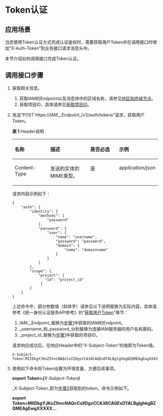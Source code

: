 # Token认证<a name="dds_api_0010"></a>

## 应用场景<a name="zh-cn_topic_0110967262_section50237402"></a>

当您使用Token认证方式完成认证鉴权时，需要获取用户Token并在调用接口时增加“X-Auth-Token”到业务接口请求消息头中。

本节介绍如何调用接口完成Token认证。

## 调用接口步骤<a name="zh-cn_topic_0110967262_section49483440"></a>

1.  <a name="zh-cn_topic_0110967262_li14280177102918"></a>获取相关信息。
    1.  获取IAM的Endpoint以及消息体中的区域名称，请参见[地区和终端节点](http://developer.huaweicloud.com/endpoint)。
    2.  获取项目ID，具体请参见[获取项目ID](获取项目ID.md)。

2.  <a name="zh-cn_topic_0110967262_li109381224173013"></a>发送“POST https://_IAM__\_Endpoint_/v3/auth/tokens”请求，获取用户Token。

    **表 1**  Header说明

    <a name="zh-cn_topic_0110967262_table18389930"></a>
    <table><thead align="left"><tr id="zh-cn_topic_0110967262_row24749807"><th class="cellrowborder" valign="top" width="25%" id="mcps1.2.5.1.1"><p id="zh-cn_topic_0110967262_p58577354"><a name="zh-cn_topic_0110967262_p58577354"></a><a name="zh-cn_topic_0110967262_p58577354"></a>名称</p>
    </th>
    <th class="cellrowborder" valign="top" width="28.98%" id="mcps1.2.5.1.2"><p id="zh-cn_topic_0110967262_p47145209"><a name="zh-cn_topic_0110967262_p47145209"></a><a name="zh-cn_topic_0110967262_p47145209"></a>描述</p>
    </th>
    <th class="cellrowborder" valign="top" width="21.02%" id="mcps1.2.5.1.3"><p id="zh-cn_topic_0110967262_p60665573"><a name="zh-cn_topic_0110967262_p60665573"></a><a name="zh-cn_topic_0110967262_p60665573"></a>是否必选</p>
    </th>
    <th class="cellrowborder" valign="top" width="25%" id="mcps1.2.5.1.4"><p id="zh-cn_topic_0110967262_p14964341"><a name="zh-cn_topic_0110967262_p14964341"></a><a name="zh-cn_topic_0110967262_p14964341"></a>示例</p>
    </th>
    </tr>
    </thead>
    <tbody><tr id="zh-cn_topic_0110967262_row4152081"><td class="cellrowborder" valign="top" width="25%" headers="mcps1.2.5.1.1 "><p id="zh-cn_topic_0110967262_p774306"><a name="zh-cn_topic_0110967262_p774306"></a><a name="zh-cn_topic_0110967262_p774306"></a>Content-Type</p>
    </td>
    <td class="cellrowborder" valign="top" width="28.98%" headers="mcps1.2.5.1.2 "><p id="zh-cn_topic_0110967262_p62718864"><a name="zh-cn_topic_0110967262_p62718864"></a><a name="zh-cn_topic_0110967262_p62718864"></a>发送的实体的MIME类型。</p>
    </td>
    <td class="cellrowborder" valign="top" width="21.02%" headers="mcps1.2.5.1.3 "><p id="zh-cn_topic_0110967262_p47063234"><a name="zh-cn_topic_0110967262_p47063234"></a><a name="zh-cn_topic_0110967262_p47063234"></a>是</p>
    </td>
    <td class="cellrowborder" valign="top" width="25%" headers="mcps1.2.5.1.4 "><p id="zh-cn_topic_0110967262_p54025633"><a name="zh-cn_topic_0110967262_p54025633"></a><a name="zh-cn_topic_0110967262_p54025633"></a>application/json</p>
    </td>
    </tr>
    </tbody>
    </table>

    请求内容示例如下：

    ```
    {
        "auth": {
            "identity": {
                "methods": [
                    "password"
                ],
                "password": {
                    "user": {
                        "name": "username",
                        "password": "password",
                        "domain": {
                            "name": "domainname"
                        }
                    }
                }
            },
            "scope": {
                "project": {
                   "id": "project_id"
                 }
            }
        }
    }
    ```

    上述命令中，部分参数值（斜体字）请参见以下说明替换为实际内容，具体请参考《统一身份认证服务API参考》的“[获取用户Token](https://support.huaweicloud.com/api-iam/iam_30_0001.html)”章节：

    1.  _IAM__\_Endpoint_替换为[步骤1](#zh-cn_topic_0110967262_li14280177102918)中获取的IAM的Endpoint。
    2.  _username_和_password_分别替换为连接IAM服务器的用户名和密码。
    3.  _project\_id_替换为[步骤1](#zh-cn_topic_0110967262_li14280177102918)中获取的项目ID。

    请求响应成功后，在响应Header中的“X-Subject-Token”的值即为Token值。

    ```
    X-Subject-Token:MIIDkgYJKoZIhvcNAQcCoIIDgzCCA38CAQExDTALBglghkgBZQMEAgEwgXXXXX...
    ```

3.  使用如下命令将Token设置为环境变量，方便后续事项。

    **export Token=_\{_**_X-Subject-Token_**_\}_**

    _X-Subject-Token_即为[步骤2](#zh-cn_topic_0110967262_li109381224173013)获取到的token，命令示例如下。

    **export Token=MIIDkgYJKoZIhvcNAQcCoIIDgzCCA38CAQExDTALBglghkgBZQMEAgEwgXXXXX...**


